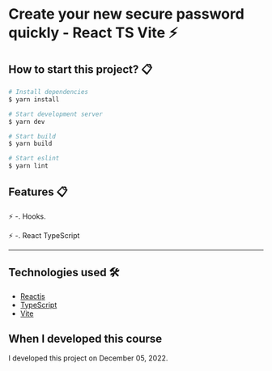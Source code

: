 # Create your new secure password quickly - React TS Vite ⚡️

## How to start this project? 📋

```bash
# Install dependencies
$ yarn install

# Start development server
$ yarn dev

# Start build
$ yarn build

# Start eslint
$ yarn lint
```

## Features 📋

⚡️ -. Hooks.

⚡️ -. React TypeScript

---

## Technologies used 🛠️

- [Reactjs](https://react.dev/)
- [TypeScript](https://www.typescriptlang.org/)
- [Vite](https://vitejs.dev/)

## When I developed this course

I developed this project on December 05, 2022.
